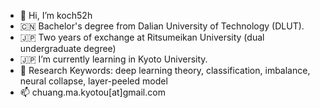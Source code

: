 - 👋 Hi, I’m koch52h
- 🇨🇳 Bachelor's degree from Dalian University of Technology (DLUT).
- 🇯🇵 Two years of exchange at Ritsumeikan University (dual undergraduate degree)
- 🇯🇵 I’m currently learning in Kyoto University.
- 📖 Research Keywords: deep learning theory, classification, imbalance, neural collapse, layer-peeled model
- 📫 chuang.ma.kyotou[at]gmail.com

<!---
chuang-ma-ku/chuang-ma-ku is a ✨ special ✨ repository because its `README.md` (this file) appears on your GitHub profile.
You can click the Preview link to take a look at your changes.
--->
